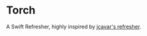 # Torch

A Swift Refresher, highly inspired by [jcavar's refresher](https://github.com/jcavar/refresher).
